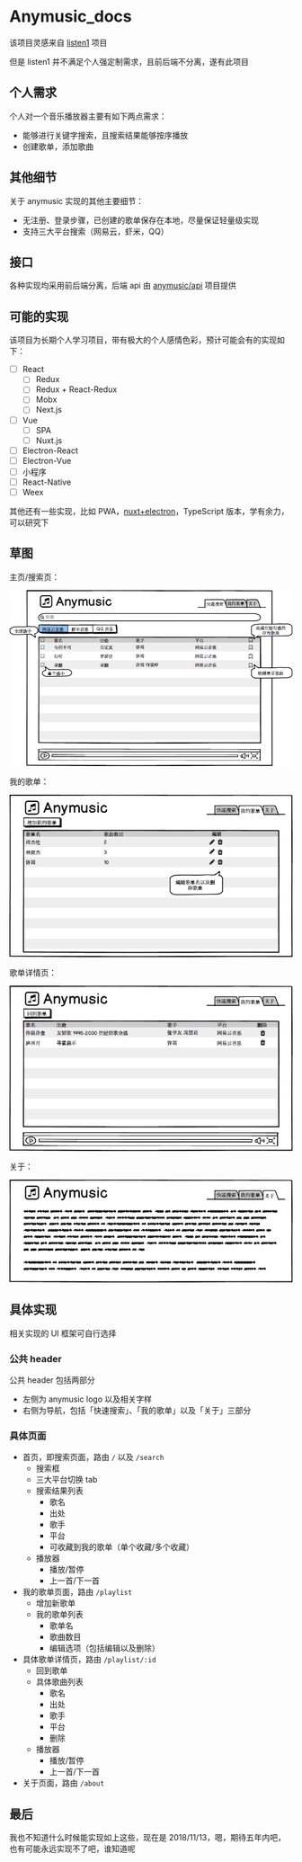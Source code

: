 # Anymusic_docs

该项目灵感来自 [listen1](https://github.com/listen1) 项目

但是 listen1 并不满足个人强定制需求，且前后端不分离，遂有此项目

## 个人需求

个人对一个音乐播放器主要有如下两点需求：

- 能够进行关键字搜索，且搜索结果能够按序播放
- 创建歌单，添加歌曲

## 其他细节

关于 anymusic 实现的其他主要细节：

- 无注册、登录步骤，已创建的歌单保存在本地，尽量保证轻量级实现
- 支持三大平台搜索（网易云，虾米，QQ）

## 接口

各种实现均采用前后端分离，后端 api 由 [anymusic/api](https://github.com/anymusic/api) 项目提供

## 可能的实现

该项目为长期个人学习项目，带有极大的个人感情色彩，预计可能会有的实现如下：

- [ ] React
  - [ ] Redux
  - [ ] Redux + React-Redux
  - [ ] Mobx
  - [ ] Next.js
- [ ] Vue
  - [ ] SPA
  - [ ] Nuxt.js
- [ ] Electron-React
- [ ] Electron-Vue
- [ ] 小程序
- [ ] React-Native
- [ ] Weex

其他还有一些实现，比如 PWA，[nuxt+electron](https://github.com/nuxt-community/electron-template)，TypeScript 版本，学有余力，可以研究下

## 草图

主页/搜索页：

![](./sketch/index.png)

我的歌单：

![](./sketch/playlist.png)

歌单详情页：

![](./sketch/playlist_detail.png)

关于：

![](./sketch/about.png)

## 具体实现

相关实现的 UI 框架可自行选择

### 公共 header 

公共 header 包括两部分

- 左侧为 anymusic logo 以及相关字样
- 右侧为导航，包括「快速搜索」、「我的歌单」以及「关于」三部分

### 具体页面

- 首页，即搜索页面，路由 `/` 以及 `/search`
  - 搜索框
  - 三大平台切换 tab
  - 搜索结果列表
    - 歌名
    - 出处
    - 歌手
    - 平台
    - 可收藏到我的歌单（单个收藏/多个收藏）
  - 播放器
    - 播放/暂停
    - 上一首/下一首
- 我的歌单页面，路由 `/playlist`
  - 增加新歌单
  - 我的歌单列表
    - 歌单名
    - 歌曲数目
    - 编辑选项（包括编辑以及删除）
- 具体歌单详情页，路由 `/playlist/:id`
  - 回到歌单
  - 具体歌曲列表
    - 歌名
    - 出处
    - 歌手
    - 平台
    - 删除
  - 播放器
    - 播放/暂停
    - 上一首/下一首
- 关于页面，路由 `/about`

## 最后

我也不知道什么时候能实现如上这些，现在是 2018/11/13，嗯，期待五年内吧，也有可能永远实现不了吧，谁知道呢